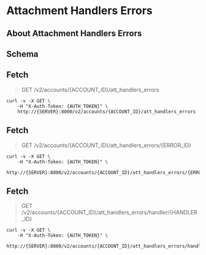 # Attachment Handlers Errors

## About Attachment Handlers Errors

## Schema



## Fetch

> GET /v2/accounts/{ACCOUNT_ID}/att_handlers_errors

```shell
curl -v -X GET \
    -H "X-Auth-Token: {AUTH_TOKEN}" \
    http://{SERVER}:8000/v2/accounts/{ACCOUNT_ID}/att_handlers_errors
```

## Fetch

> GET /v2/accounts/{ACCOUNT_ID}/att_handlers_errors/{ERROR_ID}

```shell
curl -v -X GET \
    -H "X-Auth-Token: {AUTH_TOKEN}" \
    http://{SERVER}:8000/v2/accounts/{ACCOUNT_ID}/att_handlers_errors/{ERROR_ID}
```

## Fetch

> GET /v2/accounts/{ACCOUNT_ID}/att_handlers_errors/handler/{HANDLER_ID}

```shell
curl -v -X GET \
    -H "X-Auth-Token: {AUTH_TOKEN}" \
    http://{SERVER}:8000/v2/accounts/{ACCOUNT_ID}/att_handlers_errors/handler/{HANDLER_ID}
```


